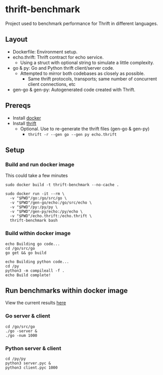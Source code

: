 # thrift-benchmark

Project used to benchmark performance for Thrift in different languages.

## Layout

- Dockerfile: Environment setup.
- echo.thrift: Thrift contract for echo service.
  - Using a struct with optional string to simulate a little complexity.
- go & py: Go and Python thrift client/server code.
  - Attempted to mirror both codebases as closely as possible.
    - Same thrift protocols, transports; same number of concurrent client connections, etc
- gen-go & gen-py: Autogenerated code created with Thrift.

## Prereqs

- Install [docker](https://docs.docker.com/)
- Install [thrift](https://thrift.apache.org/docs/install/)
  - Optional. Use to re-generate the thrift files (gen-go & gen-py)
    - `thrift -r --gen go --gen py echo.thrift`

## Setup

### Build and run docker image

This could take a few minutes

```
sudo docker build -t thrift-benchmark --no-cache .

sudo docker run -it --rm \
  -v "$PWD"/go:/go/src/go \
  -v "$PWD"/gen-go/echo:/go/src/echo \
  -v "$PWD"/py:/py/py \
  -v "$PWD"/gen-py/echo:/py/echo \
  -v "$PWD"/echo.thrift:/echo.thrift \
  thrift-benchmark bash
```

### Build within docker image

```
echo Building go code...
cd /go/src/go
go get && go build

echo Building python code...
cd /py
python3 -m compileall -f .
echo Build complete!
```

## Run benchmarks within docker image

View the current results [here](RESULTS.md)

### Go server & client

```
cd /go/src/go
./go -server &
./go -num 1000
```

### Python server & client

```
cd /py/py
python3 server.pyc &
python3 client.pyc 1000
```
